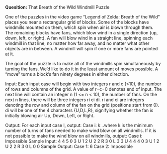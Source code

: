 **Quesition:**
That Breath of the Wild Windmill Puzzle

One of the puzzles in the video game “Legend of Zelda: Breath of the Wild” places you near a rectangular grid of blocks. Some of the blocks have windmills mounted on them, which spin when air is
blown through them. The remaining blocks have fans, which blow wind in a single direction (up, down, left, or right). A fan will blow wind in a straight line, spinning each windmill in that line, no matter how far away, and no matter what other objects are in between. A windmill will spin if one or more fans are
pointed at it.

The goal of the puzzle is to make all of the windmills spin simultaneously by turning the fans. We’d like
to do it in the least amount of moves possible. A “move” turns a block’s fan ninety degrees in either direction.

Input:
Each input case will begin with two integers r and c (<10), the number of rows and columns of the grid. A value of r=c=0 denotes end of input. The next line will contain an integer n (1 <= n < 10), the number of fans. On the next n lines, there will be three integers ri ci di. ri and ci are integers denoting the row and column of the fan on the grid (positions start from 0). di will be one of the 4 characters {U,D,L,R}, signifying whether the fan is initially blowing air Up, Down, Left, or Right.

Output:
For each input case I, output:
Case i: k
..where k is the minimum number of turns of fans needed to make wind blow on all windmills.
If it is not possible to make the wind blow on all windmills, output:
Case i: Impossible
Sample Input:
4 4
5
0 3 U
1 2 U
2 2 R
3 0 L
3 3 U
4 4
4
0 3 U
1 2 U
2 2 R
3 0 L
0 0
Sample Output:
Case 1: 6
Case 2: Impossible
